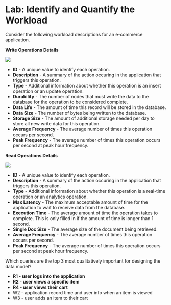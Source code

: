 # Lab: Identify and Quantify the Workload

Consider the following workload descriptions for an e-commerce application.

**Write Operations Details**

![](https://university-courses.s3.amazonaws.com/M320/writes.png)

- **ID** - A unique value to identify each operation.
- **Description** - A summary of the action occuring in the application that triggers this operation.
- **Type** - Additional information about whether this operation is an insert operation or an update operation.
- **Durability** - The number of nodes that must write the data to the database for the operation to be considered complete.
- **Data Life** - The amount of time this record will be stored in the database.
- **Data Size** - The number of bytes being written to the database.
- **Storage Size** - The amount of additional storage needed per day to store all new write data for this operation.
- **Average Frequency** - The average number of times this operation occurs per second.
- **Peak Frequency** - The average number of times this operation occurs per second at peak hour frequency.

**Read Operations Details**

![](https://university-courses.s3.amazonaws.com/M320/reads.png)

- **ID** - A unique value to identify each operation.
- **Description** - A summary of the action occuring in the application that triggers this operation.
- **Type** - Additional information about whether this operation is a real-time operation or an analytics operation.
- **Max Latency** - The maximum acceptable amount of time for the application to wait to receive data from the database.
- **Execution Time** - The average amount of time the operation takes to complete. This is only filled in if the amount of time is longer than 1 second.
- **Single Doc Size** - The average size of the document being retrieved.
- **Average Frequency** - The average number of times this operation occurs per second.
- **Peak Frequency** - The average number of times this operation occurs per second at peak hour frequency.

Which queries are the top 3 most qualitatively important for designing the data model?

- **R1 - user logs into the application**
- **R2 - user views a specific item**
- **R4 - user views their cart**
- W2 - application record time and user info when an item is viewed
- W3 - user adds an item to their cart